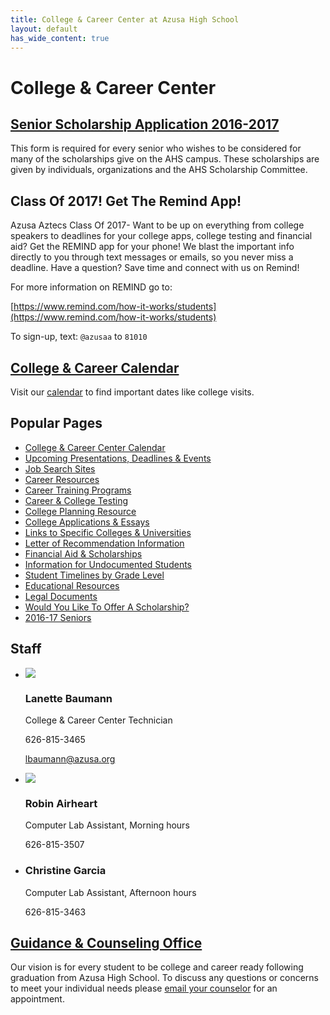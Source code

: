 ```yaml
---
title: College & Career Center at Azusa High School
layout: default
has_wide_content: true
---
```


# College <span class="lowercase">&</span> Career Center

## [Senior Scholarship Application 2016-2017](http://links.schoolloop.com/link/rd?href=736c5f6c696e6b6666303163633065623266687474703a2f2f6168732d617573642d63612e7363686f6f6c6c6f6f702e636f6d2f66696c652f313334343334383532383331332f313333353038373735313035352f3934353531383339343830313035313833332e706466)

This form is required for every senior who wishes to be considered for many of the scholarships give on the AHS campus.  These scholarships are given by individuals, organizations and the AHS Scholarship Committee.

## Class Of 2017! Get The Remind App!

Azusa Aztecs Class Of 2017-   Want to be up on everything from college speakers to deadlines for your college apps, college testing and financial aid?  Get the REMIND app for your phone!  We blast the important info directly to you through text messages or emails, so you never miss a deadline. Have a question?  Save time and connect with us on Remind!

For more information on REMIND go to:

[https://www.remind.com/how-it-works/students](https://www.remind.com/how-it-works/students)

To sign-up, text: `@azusaa` to `81010`

## [College & Career Calendar](http://ahs-ausd-ca.schoolloop.com/cms/page_view?d=x&piid=&vpid=1344353760609)

Visit our [calendar](http://ahs-ausd-ca.schoolloop.com/cms/page_view?d=x&piid=&vpid=1344353760609) to find important dates like college visits.

## Popular Pages

* [College & Career Center Calendar](http://info.azusahighschool.jimthoburn.com/cms/page_view-d=x&piid=&vpid=1344353760609/)
* [Upcoming Presentations, Deadlines & Events](http://info.azusahighschool.jimthoburn.com/presentations)
* [Job Search Sites](http://info.azusahighschool.jimthoburn.com/cms/page_view-d=x&piid=&vpid=1349522606978)
* [Career Resources](http://info.azusahighschool.jimthoburn.com/careerresources)
* [Career Training Programs](http://info.azusahighschool.jimthoburn.com/careertrainingprograms)
* [Career & College Testing](http://info.azusahighschool.jimthoburn.com/testing)
* [College Planning Resource](http://info.azusahighschool.jimthoburn.com/collegeresources)
* [College Applications & Essays](http://info.azusahighschool.jimthoburn.com/collegeapp)
* [Links to Specific Colleges & Universities](http://info.azusahighschool.jimthoburn.com/specificschools)
* [Letter of Recommendation Information](http://info.azusahighschool.jimthoburn.com/letterofrecommendation)
* [Financial Aid & Scholarships](http://info.azusahighschool.jimthoburn.com/financialaid)
* [Information for Undocumented Students](http://info.azusahighschool.jimthoburn.com/cms/page_view-d=x&piid=&vpid=1350722460838/)
* [Student Timelines by Grade Level](http://info.azusahighschool.jimthoburn.com/timelines)
* [Educational Resources](http://info.azusahighschool.jimthoburn.com/cms/page_view-d=x&piid=&vpid=1351250114658)
* [Legal Documents](http://info.azusahighschool.jimthoburn.com/legaldoc)
* [Would You Like To Offer A Scholarship?](http://info.azusahighschool.jimthoburn.com/donor)
* [2016-17 Seniors](http://info.azusahighschool.jimthoburn.com/cms/page_view-d=x&piid=&vpid=1433066601111)

## Staff

<div class="staff-list" markdown="1">

* ![](http://www.azusahighschool.net/uimg/file/1335087751055/5198577019718316157.jpg_wnp1000.jpg?1472866906540)

  ### Lanette Baumann

  College & Career Center Technician

  626-815-3465

  [lbaumann@azusa.org](mailto:lbaumann@azusa.org)

* ![](http://www.azusahighschool.net/uimg/image/1301752510104/1331967107019/1413182913081_wnp76.jpg)

  ### Robin Airheart

  Computer Lab Assistant, Morning hours

  626-815-3507

* <span class="avatar">
    <span data-content="CG"></span>
  </span>

  ### Christine Garcia

  Computer Lab Assistant, Afternoon hours

  626-815-3463

## [Guidance & Counseling Office](/counseling/)

Our vision is for every student to be college and career ready following graduation from Azusa High School. To discuss any questions or concerns to meet your individual needs please [email your counselor](/counseling/#counseling-staff) for an appointment.

</div>

